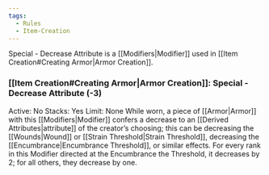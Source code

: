 ```yaml
---
tags:
  - Rules
  - Item-Creation
---
```

Special - Decrease Attribute is a [[Modifiers|Modifier]] used in [[Item Creation#Creating Armor|Armor Creation]].

### [[Item Creation#Creating Armor|Armor Creation]]: Special - Decrease Attribute (-3)
Active: No
Stacks: Yes
Limit: None
While worn, a piece of [[Armor|Armor]] with this [[Modifiers|Modifier]] confers a decrease to an [[Derived Attributes|attribute]] of the creator’s choosing; this can be decreasing the [[Wounds|Wound]] or [[Strain Threshold|Strain Threshold]], decreasing the [[Encumbrance|Encumbrance Threshold]], or similar effects. For every rank in this Modifier directed at the Encumbrance the Threshold, it decreases by 2; for all others, they decrease by one.